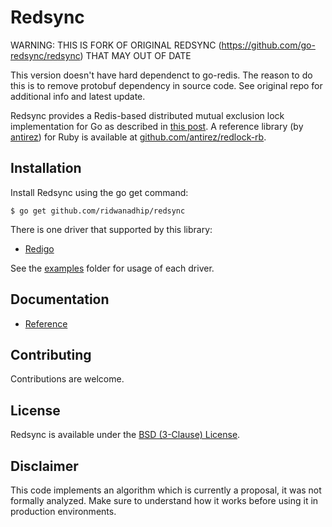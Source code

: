 # Redsync

WARNING: THIS IS FORK OF ORIGINAL REDSYNC (https://github.com/go-redsync/redsync) THAT MAY OUT OF DATE

This version doesn't have hard dependenct to go-redis. The reason to do this is to remove protobuf dependency in source code. See original repo for additional info and latest update.

Redsync provides a Redis-based distributed mutual exclusion lock implementation for Go as described in [this post](http://redis.io/topics/distlock). A reference library (by [antirez](https://github.com/antirez)) for Ruby is available at [github.com/antirez/redlock-rb](https://github.com/antirez/redlock-rb).

## Installation

Install Redsync using the go get command:

    $ go get github.com/ridwanadhip/redsync

There is one driver that supported by this library:

 * [Redigo](https://github.com/gomodule/redigo)

See the [examples](examples) folder for usage of each driver.

## Documentation

- [Reference](https://godoc.org/github.com/go-redsync/redsync)

## Contributing

Contributions are welcome.

## License

Redsync is available under the [BSD (3-Clause) License](https://opensource.org/licenses/BSD-3-Clause).

## Disclaimer

This code implements an algorithm which is currently a proposal, it was not formally analyzed. Make sure to understand how it works before using it in production environments.
